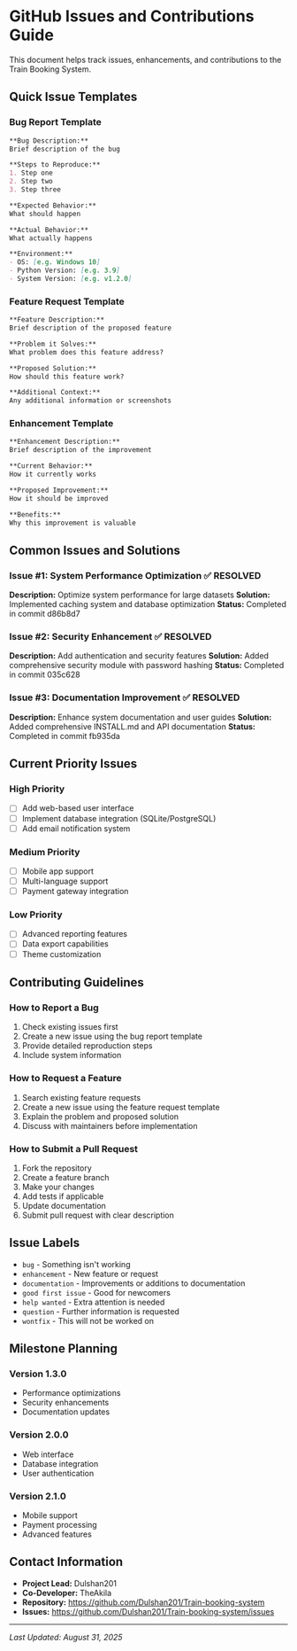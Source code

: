# GitHub Issues and Contributions Guide

This document helps track issues, enhancements, and contributions to the Train Booking System.

## Quick Issue Templates

### Bug Report Template
```markdown
**Bug Description:**
Brief description of the bug

**Steps to Reproduce:**
1. Step one
2. Step two
3. Step three

**Expected Behavior:**
What should happen

**Actual Behavior:**
What actually happens

**Environment:**
- OS: [e.g. Windows 10]
- Python Version: [e.g. 3.9]
- System Version: [e.g. v1.2.0]
```

### Feature Request Template
```markdown
**Feature Description:**
Brief description of the proposed feature

**Problem it Solves:**
What problem does this feature address?

**Proposed Solution:**
How should this feature work?

**Additional Context:**
Any additional information or screenshots
```

### Enhancement Template
```markdown
**Enhancement Description:**
Brief description of the improvement

**Current Behavior:**
How it currently works

**Proposed Improvement:**
How it should be improved

**Benefits:**
Why this improvement is valuable
```

## Common Issues and Solutions

### Issue #1: System Performance Optimization ✅ RESOLVED
**Description:** Optimize system performance for large datasets
**Solution:** Implemented caching system and database optimization
**Status:** Completed in commit d86b8d7

### Issue #2: Security Enhancement ✅ RESOLVED  
**Description:** Add authentication and security features
**Solution:** Added comprehensive security module with password hashing
**Status:** Completed in commit 035c628

### Issue #3: Documentation Improvement ✅ RESOLVED
**Description:** Enhance system documentation and user guides
**Solution:** Added comprehensive INSTALL.md and API documentation
**Status:** Completed in commit fb935da

## Current Priority Issues

### High Priority
- [ ] Add web-based user interface
- [ ] Implement database integration (SQLite/PostgreSQL)
- [ ] Add email notification system

### Medium Priority  
- [ ] Mobile app support
- [ ] Multi-language support
- [ ] Payment gateway integration

### Low Priority
- [ ] Advanced reporting features
- [ ] Data export capabilities
- [ ] Theme customization

## Contributing Guidelines

### How to Report a Bug
1. Check existing issues first
2. Create a new issue using the bug report template
3. Provide detailed reproduction steps
4. Include system information

### How to Request a Feature
1. Search existing feature requests
2. Create a new issue using the feature request template
3. Explain the problem and proposed solution
4. Discuss with maintainers before implementation

### How to Submit a Pull Request
1. Fork the repository
2. Create a feature branch
3. Make your changes
4. Add tests if applicable
5. Update documentation
6. Submit pull request with clear description

## Issue Labels

- `bug` - Something isn't working
- `enhancement` - New feature or request  
- `documentation` - Improvements or additions to documentation
- `good first issue` - Good for newcomers
- `help wanted` - Extra attention is needed
- `question` - Further information is requested
- `wontfix` - This will not be worked on

## Milestone Planning

### Version 1.3.0
- Performance optimizations
- Security enhancements  
- Documentation updates

### Version 2.0.0
- Web interface
- Database integration
- User authentication

### Version 2.1.0
- Mobile support
- Payment processing
- Advanced features

## Contact Information

- **Project Lead:** Dulshan201
- **Co-Developer:** TheAkila  
- **Repository:** https://github.com/Dulshan201/Train-booking-system
- **Issues:** https://github.com/Dulshan201/Train-booking-system/issues

---

*Last Updated: August 31, 2025*
